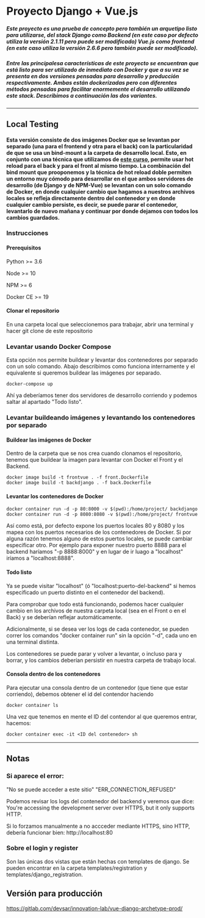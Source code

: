# Proyecto Django + Vue.js

##### Este proyecto es una prueba de concepto pero también un arquetipo listo para utilizarse, del stack Django como Backend (en este caso por defecto utiliza la versión 2.1.11 pero puede ser modificado)  Vue.js como frontend (en este caso utiliza la versión 2.6.6 pero también puede ser modificado).

##### Entre las principalesa características de este proyecto se encuentran que está listo para ser utilizado de inmediato con Docker y que a su vez se presenta en dos versiones pensadas para desarrollo y producción respectivamente. Ambas están dockerizadas pero con diferentes métodos pensadas para facilitar enormemente el desarrollo utilizando este stack. Describimos a continuación las dos variantes.

***

## Local Testing
#### Esta versión consiste de dos imágenes Docker que se levantan por separado (una para el frontend y otra para el back) con la particularidad de que se usa un bind-mount a la carpeta de desarrollo local. Esto, en conjunto con una técnica que utilizamos de [este curso](https://www.udemy.com/course/the-complete-guide-to-django-rest-framework-and-vue-js/), **permite usar hot reload para el back y para el front al mismo tiempo**. La combinación del bind mount que prooponemos y la técnica de hot reload doble permiten un entorno muy cómodo para desarrollar en el que ambos servidores de desarrollo (de Django y de NPM-Vue) se levantan con un solo comando de Docker, en donde cualquier cambio que hagamos a nuestros archivos locales se refleja directamente dentro del contenedor y en donde cualquier cambio persiste, es decir, se puede parar el contenedor, levantarlo de nuevo mañana y continuar por donde dejamos con todos los cambios guardados.


### Instrucciones

#### Prerequisitos
Python >=  3.6

Node >= 10

NPM >= 6

Docker CE >= 19



#### Clonar el repositorio
En una carpeta local que seleccionemos para trabajar, abrir una terminal y hacer git clone de este repositorio


### Levantar usando Docker Compose
Esta opción nos permite buildear y levantar dos contenedores por separado con un solo comando. Abajo describimos como funciona internamente y el equivalente si queremos buildear las imágenes por separado.
```Docker
docker-compose up
```

Ahí ya deberíamos tener dos servidores de desarrollo corriendo y podemos saltar al apartado "Todo listo".


### Levantar buildeando imágenes y levantando los contenedores por separado 

#### Buildear las imágenes de Docker
Dentro de la carpeta que se nos crea cuando clonamos el repositorio, tenemos que buildear la imagen para levantar con Docker el Front y el Backend.

```Docker
docker image build -t frontvue . -f front.Dockerfile
docker image build -t backdjango . -f back.Dockerfile
```

#### Levantar los contenedores de Docker
```Docker
docker container run -d -p 80:8000 -v $(pwd):/home/project/ backdjango
docker container run -d -p 8080:8080 -v $(pwd):/home/project/ frontvue
```

Así como está, por defecto expone los puertos locales 80 y 8080 y los mapea con los puertos necesarios de los contenedores de Docker. Si por alguna razón tenemos alguno de estos puertos locales, se puede cambiar  especificar otro. Por ejemplo para exponer nuestro puerto 8888 para el backend haríamos "-p 8888:8000" y en lugar de ir luago a "localhost" iríamos a "localhost:8888". 



#### Todo listo
Ya se puede visitar "localhost" (ó "localhost:puerto-del-backend" si hemos especificado un puerto distinto en el contenedor del backend).

Para comprobar que todo está funcionando, podemos hacer cualquier cambio en los archivos de nuestra carpeta local (sea en el Front o en el Back) y se deberían reflejar automáticamente.

Adicionalmente, si se desea ver los logs de cada contenedor, se pueden correr los comandos "docker container run" sin la opción "-d", cada uno en una terminal distinta.

Los contenedores se puede parar y volver a levantar, o incluso para y borrar, y los cambios deberían persistir en nuestra carpeta de trabajo local.




#### Consola dentro de los contenedores
Para ejecutar una consola dentro de un contenedor (que tiene que estar corriendo), debemos obtener el id del contendor haciendo
```Docker
docker container ls
```



Una vez que tenemos en mente el ID del contendor al que queremos entrar, hacemos:
```Docker
docker container exec -it <ID del contenedor> sh 
```

*** 

## Notas
### Si aparece el error:
"No se puede acceder a este sitio"
"ERR_CONNECTION_REFUSED"

Podemos revisar los logs del contenedor del backend y veremos que dice:
    You're accessing the development server over HTTPS, but it only supports HTTP.

Si lo forzamos manualmente a no accceder mediante HTTPS, sino HTTP, debería funcionar bien:
    http://localhost:80


### Sobre el login y register
Son las únicas dos vistas que están hechas con templates de django. Se pueden encontrar en la carpeta templates/registration y templates/django_registration. 

## Versión para producción
https://gitlab.com/devsar/innovation-lab/vue-django-archetype-prod/